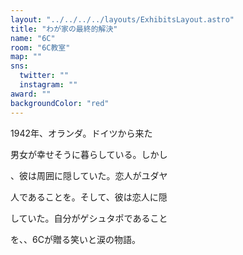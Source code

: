 ```yaml
---
layout: "../../../../layouts/ExhibitsLayout.astro"
title: "わが家の最終的解決"
name: "6C"
room: "6C教室"
map: ""
sns:
  twitter: ""
  instagram: ""
award: ""
backgroundColor: "red"
---
```


1942年、オランダ。ドイツから来た

男女が幸せそうに暮らしている。しかし

、彼は周囲に隠していた。恋人がユダヤ

人であることを。そして、彼は恋人に隠

していた。自分がゲシュタポであること

を、、6Cが贈る笑いと涙の物語。